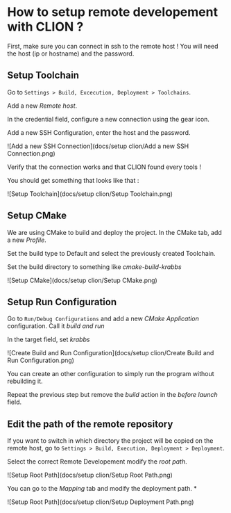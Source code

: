 # How to setup remote developement with CLION ?

First, make sure you can connect in ssh to the remote host ! You will need the host (ip or hostname) and the password.

## Setup Toolchain

Go to `Settings > Build, Excecution, Deployment > Toolchains`. 

Add a new *Remote host*.

In the credential field, configure a new connection using the gear icon.

Add a new SSH Configuration, enter the host and the password.

![Add a new SSH Connection](docs/setup clion/Add a new SSH Connection.png)

Verify that the connection works and that CLION found every tools !

You should get something that looks like that :

![Setup Toolchain](docs/setup clion/Setup Toolchain.png)

## Setup CMake

We are using CMake to build and deploy the project. In the CMake tab, add a new *Profile*.

Set the build type to Default and select the previously created Toolchain.

Set the build directory to something like *cmake-build-krabbs*

![Setup CMake](docs/setup clion/Setup CMake.png)

## Setup Run Configuration

Go to `Run/Debug Configurations` and add a new *CMake Application* configuration. Call it *build and run*

In the target field, set *krabbs*

![Create Build and Run Configuration](docs/setup clion/Create Build and Run Configuration.png)

You can create an other configuration to simply run the program without rebuilding it.

Repeat the previous step but remove the *build* action in the *before launch* field.

## Edit the path of the remote repository

If you want to switch in which directory the project will be copied on the remote host, go to `Settings > Build, Execution, Deployment > Deployment`.

Select the correct Remote Developement modify the *root path*. 

![Setup Root Path](docs/setup clion/Setup Root Path.png)

You can go to the *Mapping* tab and modify the deployment path. *

![Setup Root Path](docs/setup clion/Setup Deployment Path.png)
